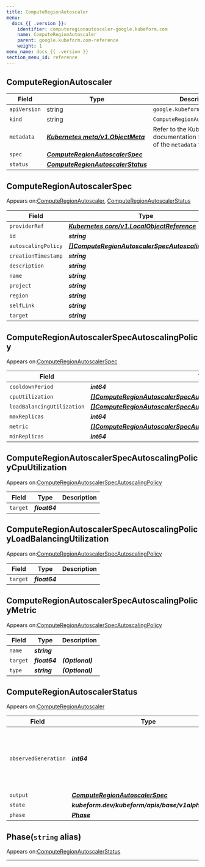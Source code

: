 ```yaml
---
title: ComputeRegionAutoscaler
menu:
  docs_{{ .version }}:
    identifier: computeregionautoscaler-google.kubeform.com
    name: ComputeRegionAutoscaler
    parent: google.kubeform.com-reference
    weight: 1
menu_name: docs_{{ .version }}
section_menu_id: reference
---
```


## ComputeRegionAutoscaler
| Field | Type | Description |
| ------ | ----- | ----------- |
| `apiVersion` | string | `google.kubeform.com/v1alpha1` |
|    `kind` | string | `ComputeRegionAutoscaler` |
| `metadata` | ***[Kubernetes meta/v1.ObjectMeta](https://v1-18.docs.kubernetes.io/docs/reference/generated/kubernetes-api/v1.18/#objectmeta-v1-meta)***|Refer to the Kubernetes API documentation for the fields of the `metadata` field.|
| `spec` | ***[ComputeRegionAutoscalerSpec](#computeregionautoscalerspec)***||
| `status` | ***[ComputeRegionAutoscalerStatus](#computeregionautoscalerstatus)***||
## ComputeRegionAutoscalerSpec

Appears on:[ComputeRegionAutoscaler](#computeregionautoscaler), [ComputeRegionAutoscalerStatus](#computeregionautoscalerstatus)

| Field | Type | Description |
| ------ | ----- | ----------- |
| `providerRef` | ***[Kubernetes core/v1.LocalObjectReference](https://v1-18.docs.kubernetes.io/docs/reference/generated/kubernetes-api/v1.18/#localobjectreference-v1-core)***||
| `id` | ***string***||
| `autoscalingPolicy` | ***[[]ComputeRegionAutoscalerSpecAutoscalingPolicy](#computeregionautoscalerspecautoscalingpolicy)***||
| `creationTimestamp` | ***string***| ***(Optional)*** |
| `description` | ***string***| ***(Optional)*** |
| `name` | ***string***||
| `project` | ***string***| ***(Optional)*** |
| `region` | ***string***| ***(Optional)*** |
| `selfLink` | ***string***| ***(Optional)*** |
| `target` | ***string***||
## ComputeRegionAutoscalerSpecAutoscalingPolicy

Appears on:[ComputeRegionAutoscalerSpec](#computeregionautoscalerspec)

| Field | Type | Description |
| ------ | ----- | ----------- |
| `cooldownPeriod` | ***int64***| ***(Optional)*** |
| `cpuUtilization` | ***[[]ComputeRegionAutoscalerSpecAutoscalingPolicyCpuUtilization](#computeregionautoscalerspecautoscalingpolicycpuutilization)***| ***(Optional)*** |
| `loadBalancingUtilization` | ***[[]ComputeRegionAutoscalerSpecAutoscalingPolicyLoadBalancingUtilization](#computeregionautoscalerspecautoscalingpolicyloadbalancingutilization)***| ***(Optional)*** |
| `maxReplicas` | ***int64***||
| `metric` | ***[[]ComputeRegionAutoscalerSpecAutoscalingPolicyMetric](#computeregionautoscalerspecautoscalingpolicymetric)***| ***(Optional)*** |
| `minReplicas` | ***int64***||
## ComputeRegionAutoscalerSpecAutoscalingPolicyCpuUtilization

Appears on:[ComputeRegionAutoscalerSpecAutoscalingPolicy](#computeregionautoscalerspecautoscalingpolicy)

| Field | Type | Description |
| ------ | ----- | ----------- |
| `target` | ***float64***||
## ComputeRegionAutoscalerSpecAutoscalingPolicyLoadBalancingUtilization

Appears on:[ComputeRegionAutoscalerSpecAutoscalingPolicy](#computeregionautoscalerspecautoscalingpolicy)

| Field | Type | Description |
| ------ | ----- | ----------- |
| `target` | ***float64***||
## ComputeRegionAutoscalerSpecAutoscalingPolicyMetric

Appears on:[ComputeRegionAutoscalerSpecAutoscalingPolicy](#computeregionautoscalerspecautoscalingpolicy)

| Field | Type | Description |
| ------ | ----- | ----------- |
| `name` | ***string***||
| `target` | ***float64***| ***(Optional)*** |
| `type` | ***string***| ***(Optional)*** |
## ComputeRegionAutoscalerStatus

Appears on:[ComputeRegionAutoscaler](#computeregionautoscaler)

| Field | Type | Description |
| ------ | ----- | ----------- |
| `observedGeneration` | ***int64***| ***(Optional)*** Resource generation, which is updated on mutation by the API Server.|
| `output` | ***[ComputeRegionAutoscalerSpec](#computeregionautoscalerspec)***| ***(Optional)*** |
| `state` | ***kubeform.dev/kubeform/apis/base/v1alpha1.State***| ***(Optional)*** |
| `phase` | ***[Phase](#phase)***| ***(Optional)*** |
## Phase(`string` alias)

Appears on:[ComputeRegionAutoscalerStatus](#computeregionautoscalerstatus)

---
